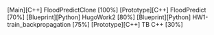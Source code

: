 [Main][C++] FloodPredictClone [100%]
[Prototype][C++] FloodPredict [70%]
[Blueprint][Python] HugoWork2 [80%]
[Blueprint][Python] HW1-train_backpropagation [75%]
[Prototype][C++] TB C++ [30%]

